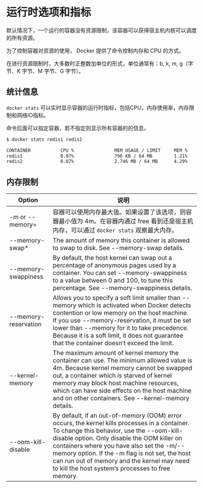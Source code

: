 # 运行时选项和指标

默认情况下，一个运行的容器没有资源限制，该容器可以获得宿主机内核可以调度的所有资源。

为了控制容器对资源的使用， Docker 提供了命令控制内存和 CPU 的方式。

在进行资源限制时，大多数时正整数加单位的形式，单位通常有：b, k, m, g（字节、K 字节、M 字节、G 字节）。

## 统计信息

`docker stats` 可以实时显示容器的运行时指标，包括CPU，内存使用率，内存限制和网络IO指标。

命令后面可以指定容器，若不指定则显示所有容器的的信息。

```sh
$ docker stats redis1 redis2

CONTAINER           CPU %               MEM USAGE / LIMIT     MEM %               NET I/O             BLOCK I/O
redis1              0.07%               796 KB / 64 MB        1.21%               788 B / 648 B       3.568 MB / 512 KB
redis2              0.07%               2.746 MB / 64 MB      4.29%               1.266 KB / 648 B    12.4 MB / 0 B
```

## 内存限制

Option | 说明
-|-
-m or --memory= | 容器可以使用内存最大值。如果设置了该选项，则容器最小值为 4m。在容器内通过 free 看到还是宿主机内存，可以通过 `docker stats` 观察最大内存。
--memory-swap* | The amount of memory this container is allowed to swap to disk. See --memory-swap details.
--memory-swappiness | By default, the host kernel can swap out a percentage of anonymous pages used by a container. You can set --memory-swappiness to a value between 0 and 100, to tune this percentage. See --memory-swappiness details.
--memory-reservation | Allows you to specify a soft limit smaller than --memory which is activated when Docker detects contention or low memory on the host machine. If you use --memory-reservation, it must be set lower than --memory for it to take precedence. Because it is a soft limit, it does not guarantee that the container doesn’t exceed the limit.
--kernel-memory | The maximum amount of kernel memory the container can use. The minimum allowed value is 4m. Because kernel memory cannot be swapped out, a container which is starved of kernel memory may block host machine resources, which can have side effects on the host machine and on other containers. See --kernel-memory details.
--oom-kill-disable | By default, if an out-of-memory (OOM) error occurs, the kernel kills processes in a container. To change this behavior, use the --oom-kill-disable option. Only disable the OOM killer on containers where you have also set the -m/--memory option. If the -m flag is not set, the host can run out of memory and the kernel may need to kill the host system’s processes to free memory.
